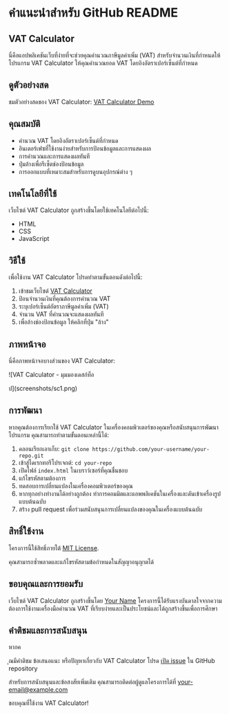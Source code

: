 # คำแนะนำสำหรับ GitHub README

## VAT Calculator

นี่คือแอปพลิเคชันเว็บที่ง่ายที่จะช่วยคุณคำนวณภาษีมูลค่าเพิ่ม (VAT) สำหรับจำนวนเงินที่กำหนดให้ โปรแกรม VAT Calculator ให้คุณคำนวณยอด VAT โดยอิงอัตราเปอร์เซ็นต์ที่กำหนด

## ดูตัวอย่างสด

ชมตัวอย่างสดของ VAT Calculator: [VAT Calculator Demo](https://obj-work-shop1.vercel.app/)

## คุณสมบัติ

- คำนวณ VAT โดยอิงอัตราเปอร์เซ็นต์ที่กำหนด
- อินเตอร์เฟซที่ใช้งานง่ายสำหรับการป้อนข้อมูลและการแสดงผล
- การคำนวณและการแสดงผลทันที
- ปุ่มล้างเพื่อรีเซ็ตช่องป้อนข้อมูล
- การออกแบบที่เหมาะสมสำหรับการดูบนอุปกรณ์ต่าง ๆ

## เทคโนโลยีที่ใช้

เว็บไซต์ VAT Calculator ถูกสร้างขึ้นโดยใช้เทคโนโลยีต่อไปนี้:

- HTML
- CSS
- JavaScript

## วิธีใช้

เพื่อใช้งาน VAT Calculator โปรดทำตามขั้นตอนดังต่อไปนี้:

1. เข้าชมเว็บไซต์ [VAT Calculator](https://obj-work-shop1.vercel.app/)
2. ป้อนจำนวนเงินที่คุณต้องการคำนวณ VAT
3. ระบุเปอร์เซ็นต์อัตราภาษีมูลค่าเพิ่ม (VAT)
4. จำนวน VAT ที่คำนวณจะแสดงผลทันที
5. เพื่อล้างช่องป้อนข้อมูล ให้คลิกที่ปุ่ม "ล้าง"

## ภาพหน้าจอ

นี่คือภาพหน้าจอบางส่วนของ VAT Calculator:

![VAT Calculator - มุมมองเดสก์ท็อ

ป](screenshots/sc1.png)

## การพัฒนา

หากคุณต้องการเรียกใช้ VAT Calculator ในเครื่องคอมพิวเตอร์ของคุณหรือสนับสนุนการพัฒนาโปรแกรม คุณสามารถทำตามขั้นตอนเหล่านี้ได้:

1. คลอนเรียกเอาเก็บ: `git clone https://github.com/your-username/your-repo.git`
2. เข้าสู่ไดเรกทอรีโปรเจกต์: `cd your-repo`
3. เปิดไฟล์ `index.html` ในเบราว์เซอร์ที่คุณชื่นชอบ
4. แก้ไขรหัสตามต้องการ
5. ทดสอบการเปลี่ยนแปลงในเครื่องคอมพิวเตอร์ของคุณ
6. หากทุกอย่างทำงานได้อย่างถูกต้อง ทำการคอมมิตและแอพพลิเคชันในเครื่องและดันเข้าเครื่องรูปแบบต้นฉบับ
7. สร้าง pull request เพื่อร่วมสนับสนุนการเปลี่ยนแปลงของคุณในเครื่องแบบต้นฉบับ

## สิทธิ์ใช้งาน

โครงการนี้ใช้สิทธิ์ภายใต้ [MIT License](LICENSE).

คุณสามารถซ้ำพลาดและแก้ไขรหัสตามข้อกำหนดในสัญญาอนุญาตได้

## ขอบคุณและการยอมรับ

เว็บไซต์ VAT Calculator ถูกสร้างขึ้นโดย [Your Name](https://github.com/your-username) โครงการนี้ได้รับแรงบันดาลใจจากความต้องการใช้งานเครื่องมือคำนวณ VAT ที่เรียบง่ายและเป็นประโยชน์และได้ถูกสร้างขึ้นเพื่อการศึกษา

## คำติชมและการสนับสนุน

หากค

ุณมีคำติชม ข้อเสนอแนะ หรือปัญหาเกี่ยวกับ VAT Calculator โปรด [เปิด issue](https://github.com/your-username/your-repo/issues) ใน GitHub repository

สำหรับการสนับสนุนและข้อสงสัยเพิ่มเติม คุณสามารถติดต่อผู้ดูแลโครงการได้ที่ [your-email@example.com](mailto:your-email@example.com)

ขอบคุณที่ใช้งาน VAT Calculator!
